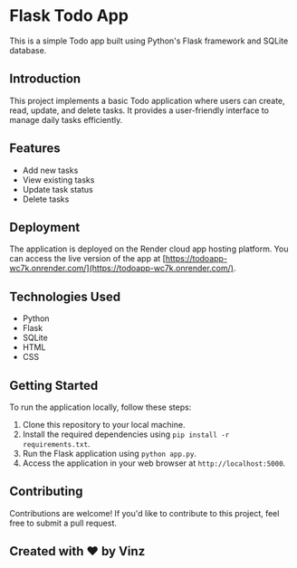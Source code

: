 # Flask Todo App

This is a simple Todo app built using Python's Flask framework and SQLite database.

## Introduction

This project implements a basic Todo application where users can create, read, update, and delete tasks. It provides a user-friendly interface to manage daily tasks efficiently.

## Features

- Add new tasks
- View existing tasks
- Update task status
- Delete tasks

## Deployment

The application is deployed on the Render cloud app hosting platform. You can access the live version of the app at [https://todoapp-wc7k.onrender.com/](https://todoapp-wc7k.onrender.com/).

## Technologies Used

- Python
- Flask
- SQLite
- HTML
- CSS

## Getting Started

To run the application locally, follow these steps:

1. Clone this repository to your local machine.
2. Install the required dependencies using `pip install -r requirements.txt`.
3. Run the Flask application using `python app.py`.
4. Access the application in your web browser at `http://localhost:5000`.

## Contributing

Contributions are welcome! If you'd like to contribute to this project, feel free to submit a pull request.

## Created with ❤️ by Vinz
